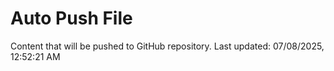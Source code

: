 # Auto Push File

Content that will be pushed to GitHub repository.
Last updated: 07/08/2025, 12:52:21 AM